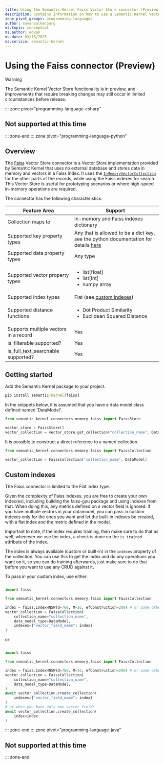 ```yaml
---
title: Using the Semantic Kernel Faiss Vector Store connector (Preview)
description: Contains information on how to use a Semantic Kernel Vector store connector to access and manipulate data in an in-memory Faiss vector store.
zone_pivot_groups: programming-languages
author: eavanvalkenburg
ms.topic: conceptual
ms.author: edvan
ms.date: 03/13/2025
ms.service: semantic-kernel
---
```

# Using the Faiss connector (Preview)

> [!WARNING]
> The Semantic Kernel Vector Store functionality is in preview, and improvements that require breaking changes may still occur in limited circumstances before release.

::: zone pivot="programming-language-csharp"

## Not supported at this time

::: zone-end
::: zone pivot="programming-language-python"

## Overview

The [Faiss](https://github.com/facebookresearch/faiss) Vector Store connector is a Vector Store implementation provided by Semantic Kernel that uses no external database and stores data in memory and vectors in a Faiss Index. It uses the [`InMemoryVectorCollection`](./inmemory-connector.md) for the other parts of the records, while using the Faiss indexes for search.
This Vector Store is useful for prototyping scenarios or where high-speed in-memory operations are required.

The connector has the following characteristics.

| Feature Area                          | Support                                                                                                                                             |
| ------------------------------------- | --------------------------------------------------------------------------------------------------------------------------------------------------- |
| Collection maps to                    | In-memory and Faiss indexes dictionary                                                                                                              |
| Supported key property types          | Any that is allowed to be a dict key, see the python documentation for details [here](https://docs.python.org/3/library/stdtypes.html#typesmapping) |
| Supported data property types         | Any type                                                                                                                                            |
| Supported vector property types       | <ul><li>list[float]</li><li>list[int]</li><li>numpy array</li></ul>                                                                                 |
| Supported index types                 | Flat (see [custom indexes](#custom-indexes))                                                                                                        |
| Supported distance functions          | <ul><li>Dot Product Similarity</li><li>Euclidean Squared Distance</li></ul>                                                                         |
| Supports multiple vectors in a record | Yes                                                                                                                                                 |
| is_filterable supported?              | Yes                                                                                                                                                 |
| is_full_text_searchable supported?    | Yes                                                                                                                                                 |

## Getting started

Add the Semantic Kernel package to your project.

```cmd
pip install semantic-kernel[faiss]
```

In the snippets below, it is assumed that you have a data model class defined named 'DataModel'.

```python
from semantic_kernel.connectors.memory.faiss import FaissStore

vector_store = FaissStore()
vector_collection = vector_store.get_collection("collection_name", DataModel)
```

It is possible to construct a direct reference to a named collection.

```python
from semantic_kernel.connectors.memory.faiss import FaissCollection

vector_collection = FaissCollection("collection_name", DataModel)
```

## Custom indexes

The Faiss connector is limited to the Flat index type.

Given the complexity of Faiss indexes, you are free to create your own index(es), including building the faiss-gpu package and using indexes from that. When doing this, any metrics defined on a vector field is ignored. If you have multiple vectors in your datamodel, you can pass in custom indexes only for the ones you want and let the built-in indexes be created, with a flat index and the metric defined in the model.

Important to note, if the index requires training, then make sure to do that as well, whenever we use the index, a check is done on the `is_trained` attribute of the index.

The index is always available (custom or built-in) in the `indexes` property of the collection. You can use this to get the index and do any operations you want on it, so you can do training afterwards, just make sure to do that before you want to use any CRUD against it.

To pass in your custom index, use either:

```python

import faiss

from semantic_kernel.connectors.memory.faiss import FaissCollection

index = faiss.IndexHNSW(d=768, M=16, efConstruction=200) # or some other index
vector_collection = FaissCollection(
    collection_name="collection_name", 
    data_model_type=DataModel, 
    indexes={"vector_field_name": index}
)
```

or:

```python

import faiss

from semantic_kernel.connectors.memory.faiss import FaissCollection

index = faiss.IndexHNSW(d=768, M=16, efConstruction=200) # or some other index
vector_collection = FaissCollection(
    collection_name="collection_name", 
    data_model_type=DataModel,
)
await vector_collection.create_collection(
    indexes={"vector_field_name": index}
)
# or when you have only one vector field:
await vector_collection.create_collection(
    index=index
)

```

::: zone-end
::: zone pivot="programming-language-java"

## Not supported at this time

::: zone-end
